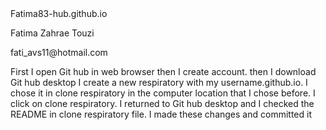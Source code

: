 <head> 
</h>Fatima83-hub.github.io
<p>Fatima Zahrae Touzi
<p>fati_avs11@hotmail.com
<p>First I open Git hub in web browser then I create account. then I download Git hub desktop
I create a new respiratory with my username.github.io.
I chose it in clone respiratory in the computer location that I chose before.
I click on clone respiratory. 
I returned to Git hub desktop and I checked the README in clone respiratory file.
I made these changes and committed it</p>
